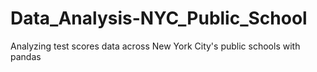 # Data_Analysis-NYC_Public_School
Analyzing test scores data across New York City's public schools with pandas
